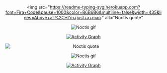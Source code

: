 <div align="center">

  <img
    src="https://readme-typing-svg.herokuapp.com?font=Fira+Code&pause=1000&color=B6B6B6&multiline=false&width=435&lines=Above+all%2C+I'm+just+a+man."
    alt="Noctis quote"
  >

  <p>
    <img src="https://media1.tenor.com/m/AO7vsS-hWAYAAAAC/noctis-lucis-caelum-noctis.gif" alt="Noctis gif" />
  </p>
  
  <p>
    <a href="https://github.com/Gioh/github-readme-activity-graph">
      <img src="https://github-readme-activity-graph.vercel.app/graph?username=ThiagoGregorutti&theme=high-contrast" alt="Activity Graph" />
    </a>
  </p>

</div>


<div align="center">
  
  <p>
    <img
      src="https://readme-typing-svg.herokuapp.com?font=Fira+Code&pause=1000&color=B6B6B6&multiline=false&width=435&lines=Above+all%2C+I'm+just+a+man."
      alt="Noctis quote"
      style="display: block; margin: auto;"
    >
  </p>

  <p>
    <img src="https://media1.tenor.com/m/AO7vsS-hWAYAAAAC/noctis-lucis-caelum-noctis.gif" alt="Noctis gif" />
  </p>
  
  <p>
    <a href="https://github.com/Gioh/github-readme-activity-graph">
      <img src="https://github-readme-activity-graph.vercel.app/graph?username=ThiagoGregorutti&theme=high-contrast" alt="Activity Graph" />
    </a>
  </p>

</div>
